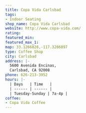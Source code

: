 ```yaml
---
title: Copa Vida Carlsbad
tags:
- Indoor Seating
shop_name: Copa Vida Carlsbad
website: http://www.copa-vida.com/
rating:
featured_min:
featured_max_1:
map: 33.1266828,-117.3286897
type: Coffee Shop
city: Carlsbad
address: |-
  5600 Avenida Encinas,
  Carlsbad, CA 92008
phone: 626-213-3952
hours: |-
  | Days   | Time   |
  | ------ | ------ |
  | Tuesday-Sunday | 7a-4p |
coffee:
- Copa Vida Coffee
---
```

